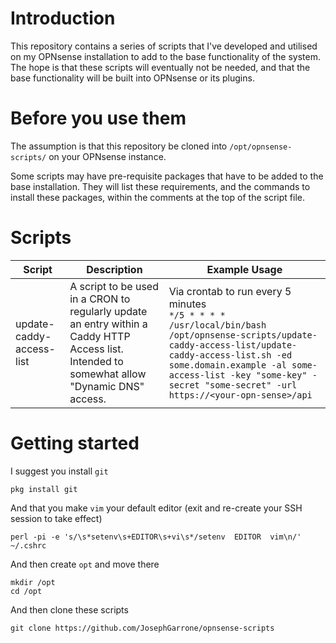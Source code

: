 # Introduction

This repository contains a series of scripts that I've developed and utilised on my OPNsense installation to add to the base functionality of the system. The hope is that these scripts will eventually not be needed, and that the base functionality will be built into OPNsense or its plugins.

# Before you use them

The assumption is that this repository be cloned into `/opt/opnsense-scripts/` on your OPNsense instance.

Some scripts may have pre-requisite packages that have to be added to the base installation. They will list these requirements, and the commands to install these packages, within the comments at the top of the script file.

# Scripts

| Script | Description | Example Usage |
| ------ | ----------- | ----- |
| update-caddy-access-list | A script to be used in a CRON to regularly update an entry within a Caddy HTTP Access list. Intended to somewhat allow "Dynamic DNS" access. | Via crontab to run every 5 minutes<br/> ```*/5 * * * * /usr/local/bin/bash /opt/opnsense-scripts/update-caddy-access-list/update-caddy-access-list.sh -ed some.domain.example -al some-access-list -key "some-key" -secret "some-secret" -url https://<your-opn-sense>/api```

# Getting started
I suggest you install `git`
```
pkg install git
```
And that you make `vim` your default editor (exit and re-create your SSH session to take effect)
```
perl -pi -e 's/\s*setenv\s+EDITOR\s+vi\s*/setenv  EDITOR  vim\n/' ~/.cshrc
```
And then create `opt` and move there
```
mkdir /opt
cd /opt
```
And then clone these scripts
```
git clone https://github.com/JosephGarrone/opnsense-scripts
```